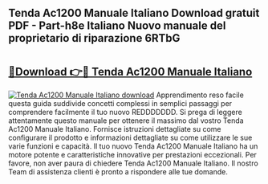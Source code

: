 ## Tenda Ac1200 Manuale Italiano Download gratuit PDF - Part-h8e Italiano Nuovo manuale del proprietario di riparazione 6RTbG

# <h2><a href="http://df9rax.blite.top/?on=Tenda+Ac1200+Manuale+Italiano">🔗Download 👉🔴 Tenda Ac1200 Manuale Italiano</a></h2>

[![Tenda Ac1200 Manuale Italiano download](https://i.imgur.com/lujVjoI.png)](http://df9rax.blite.top/?on=Tenda+Ac1200+Manuale+Italiano)
Apprendimento reso facile questa guida suddivide concetti complessi in semplici passaggi per comprendere facilmente il tuo nuovo REDDDDDDD. Si prega di leggere attentamente questo manuale per ottenere il massimo dal vostro Tenda Ac1200 Manuale Italiano. Fornisce istruzioni dettagliate su come configurare il prodotto e informazioni dettagliate su come utilizzare le sue varie funzioni e capacità. Il tuo nuovo Tenda Ac1200 Manuale Italiano ha un motore potente e caratteristiche innovative per prestazioni eccezionali. Per favore, non aver paura di chiedere Tenda Ac1200 Manuale Italiano. Il nostro Team di assistenza clienti è pronto a rispondere alle tue domande.
